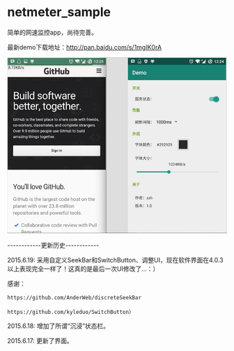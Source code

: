# netmeter_sample
简单的网速监控app，尚待完善。


最新demo下载地址：http://pan.baidu.com/s/1mgIK0rA


![image](https://github.com/Fromnowon/netmeter_sample/raw/master/Screenshot.png)



------------更新历史------------

2015.6.19:
    采用自定义SeekBar和SwitchButton、调整UI，现在软件界面在4.0.3以上表现完全一样了！这真的是最后一次UI修改了...：）

   感谢：

    https://github.com/AnderWeb/discreteSeekBar

    https://github.com/kyleduo/SwitchButton）

2015.6.18:
增加了所谓“沉浸”状态栏。

2015.6.17:
更新了界面。
